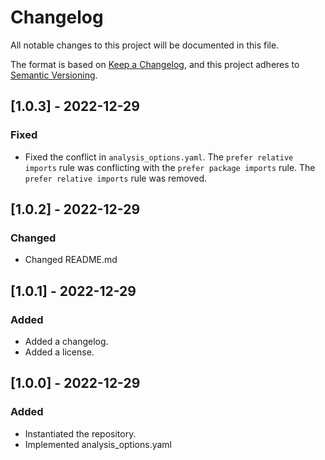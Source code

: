 # Changelog

All notable changes to this project will be documented in this file.

The format is based on [Keep a Changelog](https://keepachangelog.com/en/1.0.0/),
and this project adheres to [Semantic Versioning](https://semver.org/spec/v2.0.0.html).

## [1.0.3] - 2022-12-29

### Fixed

- Fixed the conflict in `analysis_options.yaml`. The `prefer relative imports` rule was conflicting with the `prefer package imports` rule. The `prefer relative imports` rule was removed.

## [1.0.2] - 2022-12-29

### Changed

- Changed README.md

## [1.0.1] - 2022-12-29

### Added

- Added a changelog.
- Added a license.

## [1.0.0] - 2022-12-29

### Added

- Instantiated the repository.
- Implemented analysis_options.yaml
